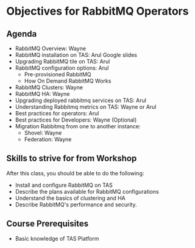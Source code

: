 # Objectives for RabbitMQ Operators

## Agenda
* RabbitMQ Overview: Wayne 
* RabbitMQ installation on TAS: Arul Google slides
* Upgrading RabbitMQ tile on TAS: Arul
* RabbitMQ configuration options: Arul
  - Pre-provisioned RabbitMQ
  - How On Demand RabbitMQ Works 
* RabbitMQ Clusters: Wayne
* RabbitMQ HA: Wayne
* Upgrading deployed rabbitmq services on TAS: Arul
* Understanding Rabbitmq metrics on TAS: Wayne or Arul
* Best practices for operators: Arul 
* Best practices for Developers: Wayne  (Optional)
* Migration Rabbitmq from one to another instance: 
  - Shovel: Wayne
  - Federation: Wayne


## Skills to strive for from Workshop
After this class, you should be able to do the following:

- Install and configure RabbitMQ on TAS
- Describe the plans available for RabbitMQ configurations
- Understand the basics of clustering and HA
- Describe RabbitMQ's performance and security.

## Course Prerequisites

- Basic knowledge of TAS Platform
